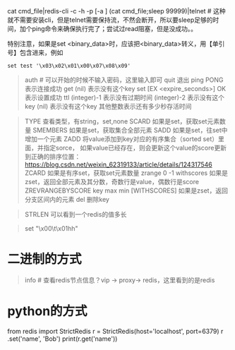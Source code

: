 cat cmd_file|redis-cli -c -h <ip> -p <port> [-a <password>]
(cat cmd_file;sleep 99999)|telnet <ip> <port> # 这种就不需要安装cli，但是telnet需要保持流，不然会断开，所以要sleep足够的时间，加个ping命令来确保执行完了；尝试过read阻塞，但是没成功。。

特别注意，如果<cmd>是set <key> <binary_data>时，应该把<binary_data>转义，用【单引号】包含进来，例如
```
set test '\x03\x02\x01\x00\x07\x08\x09'
```

>auth <password> # 可以开始的时候不输入密码，这里输入即可
>quit 退出
>ping
PONG 表示连接成功
>get <keyname>
(nil) 表示没有这个key
>set <keyname> <keyvalue> [EX <expire_seconds>]
OK 表示设置成功
>ttl <keyname>
(integer)-1 表示没有过期时间
(integer)-2 表示没有这个key
(nil) 表示没有这个key
其他整数表示还有多少秒存活时间

>TYPE <keyname>
查看类型，有string，set,none
>SCARD <keyname>
如果是set，获取set元素数量
>SMEMBERS <keyname>
如果是set，获取集合全部元素
>SADD <keyname> <value>
如果是set，往set中增加一个元素
>ZADD <keyname> <score> <value>
将value添加到key对应的有序集合（sorted set）里面，并指定sorce，
如果value已经存在，则会更新这个value的score更新到正确的排序位置：https://blog.csdn.net/weixin_62319133/article/details/124317546
>ZCARD <keyname>
如果是有序set，获取set元素数量
>zrange <keyname> 0 -1 withscores
如果是zset，返回全部元素及其分数，奇数行是value，偶数行是score
>ZREVRANGEBYSCORE key max min [WITHSCORES]
如果是zset，返回分支区间内的元素
>del <keyname>
删除key

>STRLEN <keyname>
可以看到一个redis的值多长


>set <keyname> "\x00\t\x01hh"
# 二进制的方式
>info # 查看redis节点信息？vip -> proxy-> redis，这里看到的是redis



# python的方式
from redis import StrictRedis
r = StrictRedis(host='localhost', port=6379)
r .set('name', 'Bob') 
print(r.get('name'))